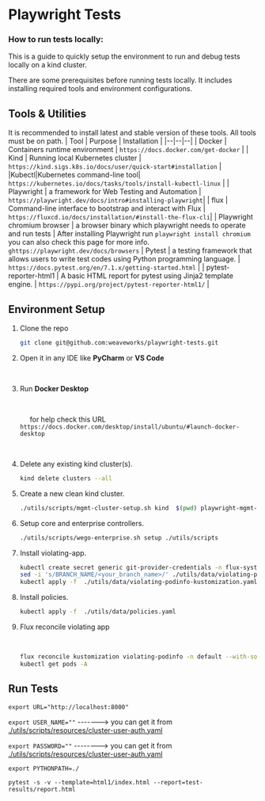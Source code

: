 # Playwright Tests

### How to run tests locally:

This is a guide to quickly setup the environment to run and debug tests locally on a kind cluster.

There are some prerequisites before running tests locally. It includes installing required tools and environment configurations.

  ## Tools  & Utilities

It is recommended to install latest and stable version of these tools. All tools must be on path.
| Tool | Purpose | Installation |
|--|--|--|
| Docker | Containers runtime environment | `https://docs.docker.com/get-docker` |
| Kind | Running local Kubernetes cluster | `https://kind.sigs.k8s.io/docs/user/quick-start#installation` |
|Kubectl|Kubernetes command-line tool| `https://kubernetes.io/docs/tasks/tools/install-kubectl-linux` |
| Playwright |  a framework for Web Testing and Automation | `https://playwright.dev/docs/intro#installing-playwright`|
| flux | Command-line interface to bootstrap and interact with Flux | `https://fluxcd.io/docs/installation/#install-the-flux-cli`|
| Playwright chromium browser | a browser binary which playwright needs to operate and run tests | After installing Playwright run `playwright install chromium`<br> you can also check this page for more info. <br> `ghttps://playwright.dev/docs/browsers`
| Pytest | a testing framework that allows users to write test codes using Python programming language.  | `https://docs.pytest.org/en/7.1.x/getting-started.html` |
| pytest-reporter-html1 | A basic HTML report for pytest using Jinja2 template engine.   | `https://pypi.org/project/pytest-reporter-html1/` |

## Environment Setup
1. Clone the repo<br/>
    ```bash
    git clone git@github.com:weaveworks/playwright-tests.git
    ```
   
2. Open it in any IDE like **PyCharm** or **VS Code**<p>&nbsp;</p>

3. Run **Docker Desktop**<p>&nbsp;</p>
       &nbsp;&nbsp;&nbsp;&nbsp;&nbsp;for help check this URL `https://docs.docker.com/desktop/install/ubuntu/#launch-docker-desktop` <p>&nbsp;</p>

4. Delete any existing kind cluster(s).
    ```bash
    kind delete clusters --all
    ```
   
5. Create a new clean kind cluster.
    ```bash
    ./utils/scripts/mgmt-cluster-setup.sh kind  $(pwd) playwright-mgmt-kind
    ```
   
6. Setup core and enterprise controllers.
    ```bash
    ./utils/scripts/wego-enterprise.sh setup ./utils/scripts
    ```
   
7. Install violating-app.
    ```bash
    kubectl create secret generic git-provider-credentials -n flux-system --from-literal=username="weave-gitops-bot" --from-literal=password="${{ secrets.WEAVEWORKS_BOT_TOKEN }}"
    sed -i 's/BRANCH_NAME/<your_branch_name>/' ./utils/data/violating-podinfo-kustomization.yaml
    kubectl apply -f  ./utils/data/violating-podinfo-kustomization.yaml
    ```
   
8. Install policies.
    ```bash
    kubectl apply -f  ./utils/data/policies.yaml
    ```

9. Flux reconcile violating app<p>&nbsp;</p>
    ```bash
    flux reconcile kustomization violating-podinfo -n default --with-source || true
    kubectl get pods -A
    ```
   
## Run Tests

`export URL="http://localhost:8000"`

`export USER_NAME=""`  -------> you can get it from [./utils/scripts/resources/cluster-user-auth.yaml](./utils/scripts/resources/cluster-user-auth.yaml)

`export PASSWORD=""`  --------> you can get it from [./utils/scripts/resources/cluster-user-auth.yaml](./utils/scripts/resources/cluster-user-auth.yaml)

`export PYTHONPATH=./`

`pytest -s -v --template=html1/index.html --report=test-results/report.html`